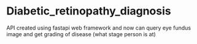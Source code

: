 # Diabetic_retinopathy_diagnosis

API created using fastapi web framework and now can query eye fundus image and get grading of disease (what stage person is at)
